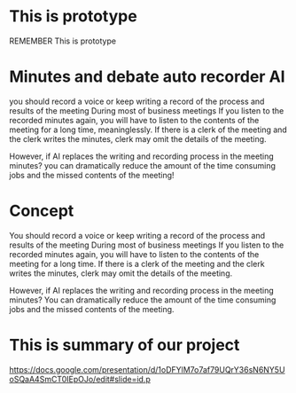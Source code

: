 # This is prototype
REMEMBER This is prototype


# Minutes and debate auto recorder AI
you should record a voice or keep writing a record of the process and results of the meeting During most of business meetings 
If you listen to the recorded minutes again, you will have to listen to the contents of the meeting for a long time, meaninglessly. 
If there is a clerk of the meeting and the clerk writes the minutes, clerk may omit the details of the meeting.


However, if AI replaces the writing and recording process in the meeting minutes?
you can dramatically reduce the amount of the time consuming jobs and the missed contents of the meeting!

# Concept
You should record a voice or keep writing a record of the process and results of the meeting During most of business meetings 
If you listen to the recorded minutes again, you will have to listen to the contents of the meeting for a long time.
If there is a clerk of the meeting and the clerk writes the minutes, clerk may omit the details of the meeting. 

However, if AI replaces the writing and recording process in the meeting minutes?
You can dramatically reduce the amount of the time consuming jobs and the missed contents of the meeting. 


# This is summary of our project
https://docs.google.com/presentation/d/1oDFYlM7o7af79UQrY36sN6NY5UoSQaA4SmCT0IEpOJo/edit#slide=id.p
